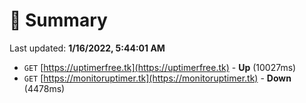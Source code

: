 # 📖 Summary
Last updated: **1/16/2022, 5:44:01 AM**

- `GET` [https://uptimerfree.tk](https://uptimerfree.tk) - **Up** (10027ms)
- `GET` [https://monitoruptimer.tk](https://monitoruptimer.tk) - **Down** (4478ms)
